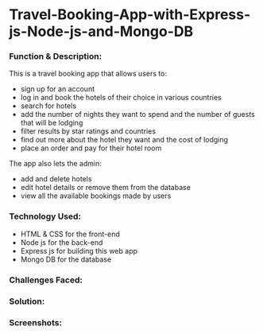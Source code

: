 # Travel-Booking-App-with-Express-js-Node-js-and-Mongo-DB

<h3>Function & Description:</h3>
This is a travel booking app that allows users to:

- sign up for an account
- log in and book the hotels of their choice in various countries 
- search for hotels
- add the number of nights they want to spend and the number of guests that will be lodging 
- filter results by star ratings and countries
- find out more about the hotel they want and the cost of lodging
- place an order and pay for their hotel room

The app also lets the admin:
- add and delete hotels
- edit hotel details or remove them from the database
- view all the available bookings made by users


<h3>Technology Used:</h3>
<ul>
   <li>HTML & CSS for the front-end</li>
   <li>Node js for the back-end</li>
   <li>Express js for building this web app</li>
   <li>Mongo DB for the database</li>
</ul>

<h3>Challenges Faced:</h3>

<h3>Solution:</h3>

<h3>Screenshots:</h3>



